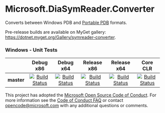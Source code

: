 # Microsoft.DiaSymReader.Converter

Converts between Windows PDB and [Portable PDB](https://github.com/dotnet/core/blob/master/Documentation/diagnostics/portable_pdb.md) formats.

Pre-release builds are available on MyGet gallery: https://dotnet.myget.org/Gallery/symreader-converter.

[//]: # (Begin current test results)

### Windows - Unit Tests
||Debug x86|Debug x64|Release x86|Release x64|Core CLR
|:--:|:--:|:--:|:--:|:--:|:--:|
|**master**|[![Build Status](https://ci.dot.net/job/dotnet_symreader-converter/job/master/job/windows_debug_unit32/badge/icon)](https://ci.dot.net/job/dotnet_symreader-converter/job/master/job/windows_debug_unit32/)|[![Build Status](https://ci.dot.net/job/dotnet_symreader-converter/job/master/job/windows_debug_unit64/badge/icon)](https://ci.dot.net/job/dotnet_symreader-converter/job/master/job/windows_debug_unit64/)|[![Build Status](https://ci.dot.net/job/dotnet_symreader-converter/job/master/job/windows_release_unit32/badge/icon)](https://ci.dot.net/job/dotnet_symreader-converter/job/master/job/windows_release_unit32/)|[![Build Status](https://ci.dot.net/job/dotnet_symreader-converter/job/master/job/windows_release_unit64/badge/icon)](https://ci.dot.net/job/dotnet_symreader-converter/job/master/job/windows_release_unit64/)|[![Build Status](https://ci.dot.net/job/dotnet_symreader-converter/job/master/job/windows_release_core/badge/icon)](https://ci.dot.net/job/dotnet_symreader-converter/job/master/job/windows_release_core/)

[//]: # (End current test results)

This project has adopted the [Microsoft Open Source Code of Conduct](https://opensource.microsoft.com/codeofconduct/).  For more information see the [Code of Conduct FAQ](https://opensource.microsoft.com/codeofconduct/faq/) or contact [opencode@microsoft.com](mailto:opencode@microsoft.com) with any additional questions or comments.

